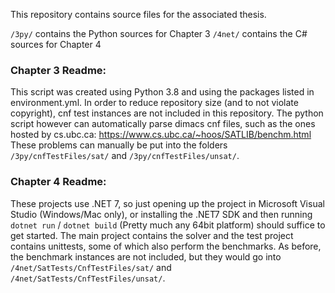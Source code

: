 This repository contains source files for the associated thesis.

`/3py/` contains the Python sources for Chapter 3
`/4net/` contains the C# sources for Chapter 4

### Chapter 3 Readme:
This script was created using Python 3.8 and using the packages listed in environment.yml.
In order to reduce repository size (and to not violate copyright), cnf test instances are not included in this repository.
The python script however can automatically parse dimacs cnf files, such as the ones hosted by cs.ubc.ca: https://www.cs.ubc.ca/~hoos/SATLIB/benchm.html
These problems can manually be put into the folders `/3py/cnfTestFiles/sat/` and `/3py/cnfTestFiles/unsat/`.

### Chapter 4 Readme:
These projects use .NET 7, so just opening up the project in Microsoft Visual Studio (Windows/Mac only), or installing the .NET7 SDK and then running `dotnet run` / `dotnet build` (Pretty much any 64bit platform) should suffice to get started.
The main project contains the solver and the test project contains unittests, some of which also perform the benchmarks.
As before, the benchmark instances are not included, but they would go into `/4net/SatTests/CnfTestFiles/sat/` and `/4net/SatTests/CnfTestFiles/unsat/`.